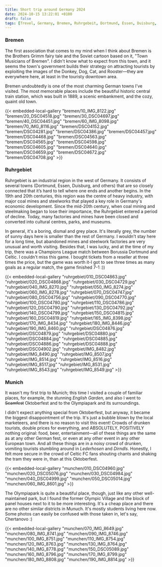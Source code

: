 ```yaml
---
title: Short trip around Germany 2024
date: 2024-10-15 13:22:01 +0100
draft: false
tags: [Trevel, Germany, Bremen, Ruhrgebeit, Dortmund, Essen, Duisburg, Munich, Octoberfest, Scamfest, 2024]
---
```

### Bremen

The first association that comes to my mind when I think about Bremen is the Brothers Grimm fairy tale and the Soviet cartoon based on it, "Town Musicians of Bremen". I didn't know what to expect from this town, and it seems the town's government builds their strategy on attracting tourists by exploiting the images of the Donkey, Dog, Cat, and Rooster—they are everywhere here, at least in the touristy downtown area.

Bremen undoubtedly is one of the most charming German towns I've visited. The most memorable places include the beautiful historic central train station, which was built in 1889, a scenic embankment, and the cozy, quaint old town.

{{< embedded-local-gallery "bremen/10_IMG_8122.jpg" "bremen/20_DSC04518.jpg" "bremen/30_DSC04697.jpg" "bremen/40_DSC04451.jpg" "bremen/60_IMG_8098.jpg" "bremen/70_IMG_8116.jpg" "bremen/DSC04152.jpg" "bremen/DSC04281.jpg" "bremen/DSC04386.jpg" "bremen/DSC04457.jpg" "bremen/DSC04468.jpg" "bremen/DSC04563.jpg" "bremen/DSC04565.jpg" "bremen/DSC04598.jpg" "bremen/DSC04605.jpg" "bremen/DSC04640.jpg" "bremen/DSC04659.jpg" "bremen/DSC04672.jpg" "bremen/DSC04708.jpg" >}}

### Ruhrgebiet

Ruhrgebiet is an industrial region in the west of Germany. It consists of several towns (Dortmund, Essen, Duisburg, and others) that are so closely connected that it’s hard to tell where one ends and another begins. In the 19th and 20th centuries, this region was the centre of heavy industry, with major coal mines and steelworks that played a key role in Germany's economic development. Since the mid-20th century, when coal mining and steelmaking began to lose their importance, the Ruhrgebiet entered a period of decline. Today, many factories and mines have been closed and converted into cultural centres, parks, and museums.

In general, it's a boring, dismal and grey place. It's literally grey, the number of sunny days here is smaller than the rest of Germany. I wouldn't stay here for a long time, but abandoned mines and steelwork factories are very unusual and worth visiting. Besides that, I was lucky, and at the time of my trip, there was a Champions League match between Borussia Dortmund and Celtic. I couldn't miss this game. I bought tickets from a reseller at three times the price, but the game was worth it-I got to see three times as many goals as a regular match, the game finished 7-1 :))

{{< embedded-local-gallery "ruhrgebiet/010_DSC04863.jpg" "ruhrgebiet/020_DSC04868.jpg" "ruhrgebiet/030_DSC04729.jpg" "ruhrgebiet/040_IMG_8270.jpg" "ruhrgebiet/050_IMG_8274.jpg" "ruhrgebiet/060_IMG_8278.jpg" "ruhrgebiet/070_DSC04747.jpg" "ruhrgebiet/080_DSC04756.jpg" "ruhrgebiet/090_DSC04770.jpg" "ruhrgebiet/100_DSC04780.jpg" "ruhrgebiet/110_DSC04786.jpg" "ruhrgebiet/120_DSC04790.jpg" "ruhrgebiet/130_DSC04792.jpg" "ruhrgebiet/140_DSC04799.jpg" "ruhrgebiet/150_DSC04815.jpg" "ruhrgebiet/160_DSC04819.jpg" "ruhrgebiet/165_IMG_8398.jpg" "ruhrgebiet/170_IMG_8434.jpg" "ruhrgebiet/180_IMG_8446.jpg" "ruhrgebiet/190_IMG_8460.jpg" "ruhrgebiet/DSC04876.jpg" "ruhrgebiet/DSC04879.jpg" "ruhrgebiet/DSC04880.jpg" "ruhrgebiet/DSC04884.jpg" "ruhrgebiet/DSC04885.jpg" "ruhrgebiet/DSC04886.jpg" "ruhrgebiet/DSC04888.jpg" "ruhrgebiet/DSC04902.jpg" "ruhrgebiet/IMG_8482.jpg" "ruhrgebiet/IMG_8490.jpg" "ruhrgebiet/IMG_8507.jpg" "ruhrgebiet/IMG_8514.jpg" "ruhrgebiet/IMG_8516.jpg" "ruhrgebiet/IMG_8517.jpg" "ruhrgebiet/IMG_8531.jpg" "ruhrgebiet/IMG_8543.jpg" "ruhrgebiet/IMG_8549.jpg" >}}

### Munich

It wasn't my first trip to Munich; this time I visited a couple of familiar places, for example, the stunning _English Garden_, and also I went to ~~Scamfest~~ Oktoberfest and to the Olympiapark and its surroundings.

I didn't expect anything special from Oktoberfest, but anyway, it became the biggest disappointment of the trip. It's just a bubble blown by the local marketeers, and there is no reason to visit this event! Crowds of drunken tourists, double prices for everything, and ABSOLUTELY, POSITIVELY nothing original: food, beer, entertainment—all of these things are the same as at any other German fest, or even at any other event in any other European town. And all these things are in a noisy crowd of drunken, vomiting tourists stumbling around in _Lederhosen_ and _Dirndls_. Honestly, I felt more secure in the crowd of Celtic FC fans shouting chants and shaking the tram they were in, than at this Oktoberfest.

{{< embedded-local-gallery "munchen/010_DSC04960.jpg" "munchen/020_DSC05076.jpg" "munchen/030_DSC04984.jpg" "munchen/040_DSC04999.jpg" "munchen/050_DSC05014.jpg" "munchen/060_IMG_8601.jpg" >}}

The Olympiapark is quite a beautiful place, though, just like any other well-maintained park, but I found the former Olympic Village and the block of panel houses next to it to be more interesting. It's a cheap place and there are no other similar districts in Munuch. It's mostly students living here now. Some photos can easily be confused with those taken in, let's say, Chertanovo :)

{{< embedded-local-gallery "munchen/070_IMG_8649.jpg" "munchen/080_IMG_8741.jpg" "munchen/090_IMG_8746.jpg" "munchen/100_IMG_8751.jpg" "munchen/110_IMG_8754.jpg" "munchen/120_IMG_8763.jpg" "munchen/130_IMG_8764.jpg" "munchen/140_IMG_8778.jpg" "munchen/150_DSC05089.jpg" "munchen/160_IMG_8796.jpg" "munchen/170_IMG_8799.jpg" "munchen/180_IMG_8808.jpg" "munchen/190_IMG_8814.jpg" >}} 
<!--more-->